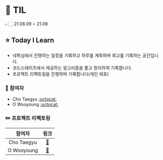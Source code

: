 # 📕 TIL

👉🏻 21.08.09 ~ 21.09

## ⭐️ Today I Learn

* 네특심에서 진행하는 일정을 기록하고 하루를 계획하며 회고를 기록하는 공간입니다.
* 코드스테이츠에서 제공하는 알고리즘을 풀고 정리하여 기록합니다.
* 프로젝트 리팩토링을 진행하며 기록합니다(개인 레포)

### 🐰 참여자 

- Cho Taegyu [:octocat:](https://github.com/0r0loo)
- O Wooyoung [:octocat:](https://github.com/fz7948)

### ✏️ 프로젝트 리팩토링

|    참여자    |         링크         |
| :----------: | :------------------: |
| Cho Taegyu  | [:link:](./0r0loo/) |
| O Wooyoung  | [:link:](./fz7948/) |
